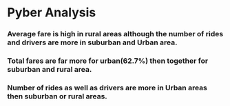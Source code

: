 # Pyber Analysis


###  Average fare is high in rural areas although the number of rides and drivers are more in suburban and Urban  area.

###  Total fares are far more for urban(62.7%) then together for suburban and rural area.

### Number of rides as well as drivers are more in Urban areas then suburban or rural areas.
